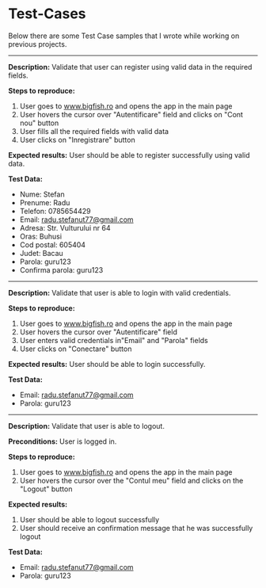 # Test-Cases 

Below there are some Test Case samples that I wrote while working on previous projects.

-------

**Description:**
Validate that user can register using valid data in the required fields.

**Steps to reproduce:**
1. User goes to www.bigfish.ro and opens the app in the main page
2. User hovers the cursor over "Autentificare" field and clicks on "Cont nou" button
3. User fills all the required fields with valid data
4. User clicks on "Inregistrare" button

**Expected results:**
User should be able to register successfully using valid data.

**Test Data:**
* Nume: Stefan
* Prenume: Radu
* Telefon: 0785654429
* Email: radu.stefanut77@gmail.com
* Adresa: Str. Vulturului nr 64
* Oras: Buhusi
* Cod postal: 605404
* Judet: Bacau
* Parola: guru123
* Confirma parola: guru123

-----------

**Description:**
Validate that user is able to login with valid credentials.

**Steps to reproduce:**
1. User goes to www.bigfish.ro and opens the app in the main page
2. User hovers the cursor over "Autentificare" field
3. User enters valid credentials in"Email" and "Parola" fields
4. User clicks on "Conectare" button

**Expected results:**
User should be able to login successfully.

**Test Data:**
* Email: radu.stefanut77@gmail.com
* Parola: guru123
---------

**Description:**
Validate that user is able to logout.

**Preconditions:**
User is logged in.

**Steps to reproduce:**
1. User goes to www.bigfish.ro and opens the app in the main page
2. User hovers the cursor over the "Contul meu" field and clicks on the "Logout" button

**Expected results:**
1. User should be able to logout successfully
2. User should receive an confirmation message that he was successfully logout

**Test Data:**
* Email: radu.stefanut77@gmail.com
* Parola: guru123
